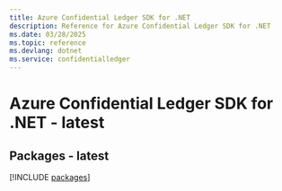 ```yaml
---
title: Azure Confidential Ledger SDK for .NET
description: Reference for Azure Confidential Ledger SDK for .NET
ms.date: 03/28/2025
ms.topic: reference
ms.devlang: dotnet
ms.service: confidentialledger
---
```

# Azure Confidential Ledger SDK for .NET - latest
## Packages - latest
[!INCLUDE [packages](confidential-ledger-index.md)]